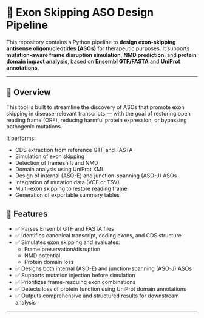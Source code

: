 # 🔬 Exon Skipping ASO Design Pipeline

This repository contains a Python pipeline to **design exon-skipping antisense oligonucleotides (ASOs)** for therapeutic purposes. It supports **mutation-aware frame disruption simulation**, **NMD prediction**, and **protein domain impact analysis**, based on **Ensembl GTF/FASTA** and **UniProt annotations**.

---

## 🧭 Overview

This tool is built to streamline the discovery of ASOs that promote exon skipping in disease-relevant transcripts — with the goal of restoring open reading frame (ORF), reducing harmful protein expression, or bypassing pathogenic mutations.

It performs:

- CDS extraction from reference GTF and FASTA
- Simulation of exon skipping
- Detection of frameshift and NMD
- Domain analysis using UniProt XML
- Design of internal (ASO-E) and junction-spanning (ASO-J) ASOs
- Integration of mutation data (VCF or TSV)
- Multi-exon skipping to restore reading frame
- Generation of exportable summary tables

## 📌 Features

- ✅ Parses Ensembl GTF and FASTA files
- ✅ Identifies canonical transcript, coding exons, and CDS structure
- ✅ Simulates exon skipping and evaluates:
  - Frame preservation/disruption
  - NMD potential
  - Protein domain loss
- ✅ Designs both internal (ASO-E) and junction-spanning (ASO-J) ASOs
- ✅ Supports mutation injection before simulation
- ✅ Prioritizes frame-rescuing exon combinations
- ✅ Detects loss of protein function using UniProt domain annotations
- ✅ Outputs comprehensive and structured results for downstream analysis

---

